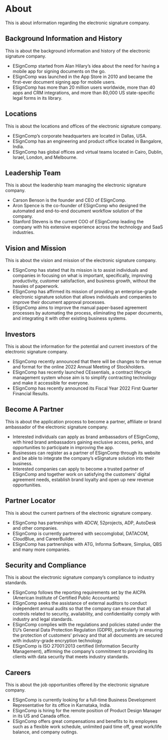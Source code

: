 # About

This is about information regarding the electronic signature company.

## Background Information and History

This is about the background information and history of the electronic signature company.

- ESignComp started from Alan Hilary’s idea about the need for having a mobile app for signing documents on the go.
- ESignComp was launched in the App Store in 2010 and became the first-ever document signing app for mobile users.
- ESignComp has more than 20 million users worldwide, more than 40 apps and CRM integrations, and more than 80,000 US state-specific legal forms in its library.

## Locations

This is about the locations and offices of the electronic signature company.

- ESignComp’s corporate headquarters are located in Dallas, USA.
- ESignComp has an engineering and product office located in Bangalore, India.
- ESignComp has global offices and virtual teams located in Cairo, Dublin, Israel, London, and Melbourne.

## Leadership Team

This is about the leadership team managing the electronic signature company.

- Carson Benson is the founder and CEO of ESignComp.
- Aron Spence is the co-founder of ESignComp who designed the automated and end-to-end document workflow solution of the company.
- Stanford Stevens is the current COO of ESignComp leading the company with his extensive experience across the technology and SaaS industries.

## Vision and Mission

This is about the vision and mission of the electronic signature company.

- ESignComp has stated that its mission is to assist individuals and companies in focusing on what is important, specifically, improving productivity, customer satisfaction, and business growth, without the hassles of paperwork.
- ESignComp has affirmed its mission of providing an enterprise-grade electronic signature solution that allows individuals and companies to improve their document approval processes.
- ESignComp aims to improve the manual paper-based agreement processes by automating the process, eliminating the paper documents, and integrating it with other existing business systems.

## Investors

This is about the information for the potential and current investors of the electronic signature company.

- ESignComp recently announced that there will be changes to the venue and format for the online 2022 Annual Meeting of Stockholders.
- ESignComp has recently launched CEssentials, a contract lifecycle management system whose aim is to simplify contracting technology and make it accessible for everyone.
- ESignComp has recently announced its Fiscal Year 2022 First Quarter Financial Results.

## Become A Partner

This is about the application process to become a partner, affiliate or brand ambassador of the electronic signature company.

- Interested individuals can apply as brand ambassadors of ESignComp, with hired brand ambassadors gaining exclusive access, perks, and opportunities to participate in improving the app.
- Businesses can register as a partner of ESignComp through its website and be able to integrate the company’s eSignature solution into their business.
- Interested companies can apply to become a trusted partner of ESignComp and together work on satisfying the customers’ digital agreement needs, establish brand loyalty and open up new revenue opportunities.

## Partner Locator

This is about the current partners of the electronic signature company.

- ESignComp has partnerships with 4DCW, 52projects, ADP, AutoDesk and other companies.
- ESignComp is currently partnered with seccomglobal, DATACOM, CloudBlue, and CareerBuilder.
- ESignComp has partnerships with ATG, Informa Software, Simplus, QBS and many more companies.

## Security and Compliance

This is about the electronic signature company’s compliance to industry standards.

- ESignComp follows the reporting requirements set by the AICPA (American Institute of Certified Public Accountants)
- ESignComp seeks the assistance of external auditors to conduct independent annual audits so that the company can ensure that all controls related to security, availability, and confidentiality comply with industry and legal standards.
- ESignComp complies with the regulations and policies stated under the EU’s General Data Protection Regulation (GDPR), particularly in ensuring the protection of customers’ privacy and that all documents are secured with industry-grade encryption technology.
- ESignComp is ISO 27001:2013 certified (Information Security Management), affirming the company’s commitment to providing its clients with data security that meets industry standards.

## Careers

This is about the job opportunities offered by the electronic signature company.

- ESignComp is currently looking for a full-time Business Development Representative for its office in Karnataka, India.
- ESignComp is hiring for the remote position of Product Design Manager in its US and Canada office.
- ESignComp offers great compensations and benefits to its employees such as a flexible work schedule, unlimited paid time off, great work/life balance, and company outings.